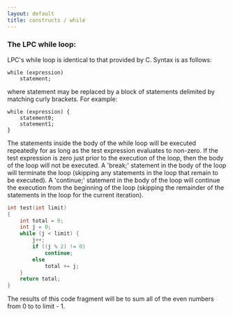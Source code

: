 ```yaml
---
layout: default
title: constructs / while
---
```


### The LPC while loop:

LPC's while loop is identical to that provided by C. Syntax is as follows:

    while (expression)
        statement;

where statement may be replaced by a block of statements delimited by
matching curly brackets. For example:

    while (expression) {
        statement0;
        statement1;
    }

The statements inside the body of the while loop will be executed
repeatedly for as long as the test expression evaluates to non-zero.
If the test expression is zero just prior to the execution of the loop,
then the body of the loop will not be executed. A 'break;' statement
in the body of the loop will terminate the loop (skipping any statements
in the loop that remain to be executed). A 'continue;' statement
in the body of the loop will continue the execution from the beginning
of the loop (skipping the remainder of the statements in the loop for
the current iteration).

```c
int test(int limit)
{
    int total = 0;
    int j = 0;
    while (j < limit) {
        j++;
        if ((j % 2) != 0)
            continue;
        else
            total += j;
    }
    return total;
}
```

The results of this code fragment will be to sum all of the even numbers
from 0 to to limit - 1.

